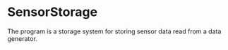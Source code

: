 SensorStorage
=============

The program is a storage system for storing sensor data read from a data generator.

